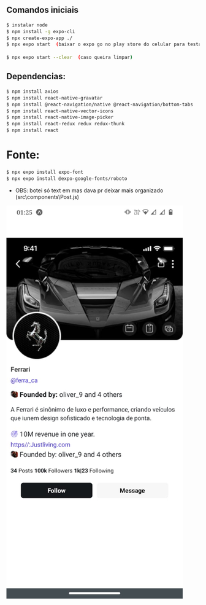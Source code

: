 ## Comandos iniciais
```bash
$ instalar node
$ npm install -g expo-cli
$ npx create-expo-app ./
$ npx expo start  (baixar o expo go no play store do celular para testar)

$ npx expo start --clear  (caso queira limpar)
```

## Dependencias:
```bash
$ npm install axios
$ npm install react-native-gravatar
$ npm install @react-navigation/native @react-navigation/bottom-tabs
$ npm install react-native-vector-icons
$ npm install react-native-image-picker
$ npm install react-redux redux redux-thunk
$ npm install react
```


# Fonte:
```bash
$ npx expo install expo-font
$ npx expo install @expo-google-fonts/roboto
```

- OBS: botei só text em mas dava pr deixar mais organizado (src\components\Post.js)

![Projeto final](https://github.com/FelipeXavier99/native/blob/main/assets/foto.jpeg?raw=true)

